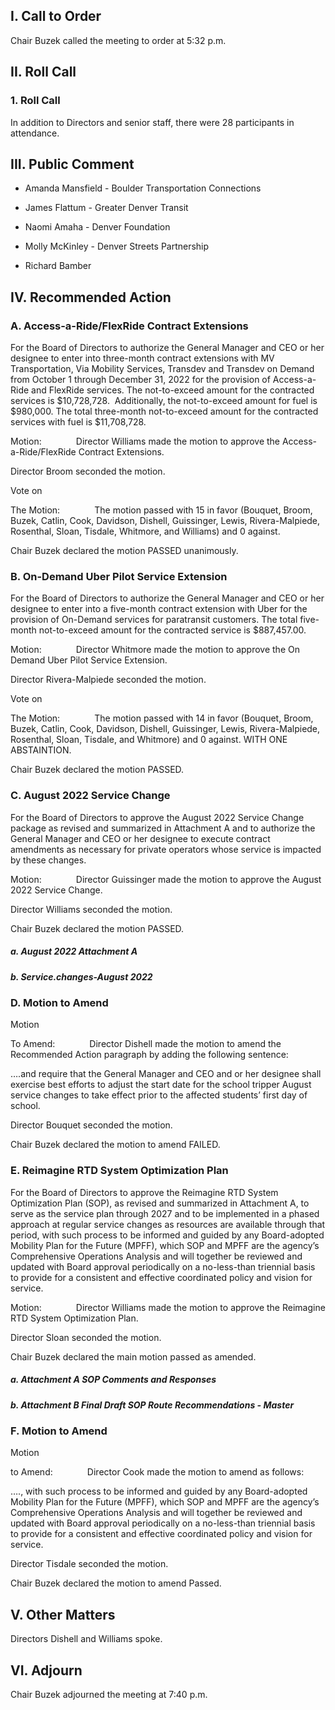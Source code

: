 ## I. Call to Order

Chair Buzek called the meeting to order at 5:32 p.m.

## II. Roll Call

### 1. Roll Call

In addition to Directors and senior staff, there were 28 participants in attendance.

## III. Public Comment

- Amanda Mansfield - Boulder Transportation Connections

- James Flattum - Greater Denver Transit

- Naomi Amaha - Denver Foundation

- Molly McKinley - Denver Streets Partnership

- Richard Bamber

## IV. Recommended Action

### A. Access-a-Ride/FlexRide Contract Extensions

For the Board of Directors to authorize the General Manager and CEO or her designee to enter into three-month contract extensions with MV Transportation, Via Mobility Services, Transdev and Transdev on Demand from October 1 through December 31, 2022 for the provision of Access-a-Ride and FlexRide services. The not-to-exceed amount for the contracted services is $10,728,728.  Additionally, the not-to-exceed amount for fuel is $980,000. The total three-month not-to-exceed amount for the contracted services with fuel is $11,708,728.

Motion:              Director Williams made the motion to approve the Access-a-Ride/FlexRide Contract Extensions.

Director Broom seconded the motion.

Vote on

The Motion:              The motion passed with 15 in favor (Bouquet, Broom, Buzek, Catlin, Cook, Davidson, Dishell, Guissinger, Lewis, Rivera-Malpiede, Rosenthal, Sloan, Tisdale, Whitmore, and Williams) and 0 against.

Chair Buzek declared the motion PASSED unanimously.

### B. On-Demand Uber Pilot Service Extension

For the Board of Directors to authorize the General Manager and CEO or her designee to enter into a five-month contract extension with Uber for the provision of On-Demand services for paratransit customers. The total five-month not-to-exceed amount for the contracted service is $887,457.00.

Motion:              Director Whitmore made the motion to approve the On Demand Uber Pilot Service Extension.

Director Rivera-Malpiede seconded the motion.

Vote on

The Motion:              The motion passed with 14 in favor (Bouquet, Broom, Buzek, Catlin, Cook, Davidson, Dishell, Guissinger, Lewis, Rivera-Malpiede, Rosenthal, Sloan, Tisdale, and Whitmore) and 0 against. WITH ONE ABSTAINTION.

Chair Buzek declared the motion PASSED.

### C. August 2022 Service Change

For the Board of Directors to approve the August 2022 Service Change package as revised and summarized in Attachment A and to authorize the General Manager and CEO or her designee to execute contract amendments as necessary for private operators whose service is impacted by these changes.

Motion:              Director Guissinger made the motion to approve the August 2022 Service Change.

Director Williams seconded the motion.

Chair Buzek declared the motion PASSED.

##### a. August 2022 Attachment A

##### b. Service.changes-August 2022

### D. Motion to Amend

Motion

To Amend:              Director Dishell made the motion to amend the Recommended Action paragraph by adding the following sentence:

….and require that the General Manager and CEO and or her designee shall exercise best efforts to adjust the start date for the school tripper August service changes to take effect prior to the affected students’ first day of school.

Director Bouquet seconded the motion.

Chair Buzek declared the motion to amend FAILED.

### E. Reimagine RTD System Optimization Plan

For the Board of Directors to approve the Reimagine RTD System Optimization Plan (SOP), as revised and summarized in Attachment A, to serve as the service plan through 2027 and to be implemented in a phased approach at regular service changes as resources are available through that period, with such process to be informed and guided by any Board-adopted Mobility Plan for the Future (MPFF), which SOP and MPFF are the agency’s Comprehensive Operations Analysis and will together be reviewed and updated with Board approval periodically on a no-less-than triennial basis to provide for a consistent and effective coordinated policy and vision for service.

Motion:              Director Williams made the motion to approve the Reimagine RTD System Optimization Plan.

Director Sloan seconded the motion.

Chair Buzek declared the main motion passed as amended.

##### a. Attachment A SOP Comments and Responses

##### b. Attachment B Final Draft SOP Route Recommendations - Master

### F. Motion to Amend

Motion

to Amend:              Director Cook made the motion to amend as follows:

…., with such process to be informed and guided by any Board-adopted Mobility Plan for the Future (MPFF), which SOP and MPFF are the agency’s Comprehensive Operations Analysis and will together be reviewed and updated with Board approval periodically on a no-less-than triennial basis to provide for a consistent and effective coordinated policy and vision for service.

Director Tisdale seconded the motion.

Chair Buzek declared the motion to amend Passed.

## V. Other Matters

Directors Dishell and Williams spoke.

## VI. Adjourn

Chair Buzek adjourned the meeting at 7:40 p.m.